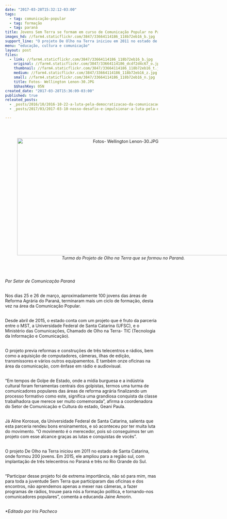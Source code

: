 ```yaml
---
date: "2017-03-28T15:32:12-03:00"
tags:
  - tag: comunicação-popular
  - tag: formação
  - tag: paraná
title: Jovens Sem Terra se formam em curso de Comunicação Popular no Paraná
images_hd: //farm4.staticflickr.com/3847/33664114186_118b72eb16_b.jpg
support_line: "O projeto De Olho na Terra iniciou em 2011 no estado de Santa Catarina, onde formou 200 jovens. Em 2015, ele ampliou para a região sul, com implantação de três telecentros no Paraná e três no Rio Grande do Sul"
menu: "educação, cultura e comunicação"
layout: post
files:
  - link: //farm4.staticflickr.com/3847/33664114186_118b72eb16_b.jpg
    original: //farm4.staticflickr.com/3847/33664114186_dcdf2d4c67_o.jpg
    thumbnail: //farm4.staticflickr.com/3847/33664114186_118b72eb16_t.jpg
    medium: //farm4.staticflickr.com/3847/33664114186_118b72eb16_z.jpg
    small: //farm4.staticflickr.com/3847/33664114186_118b72eb16_n.jpg
    title: Fotos- Wellington Lenon-30.JPG
    $$hashKey: 05N
created_date: "2017-03-28T15:36:09-03:00"
published: true
releated_posts:
  - _posts/2016/10/2016-10-22-a-luta-pela-democratizacao-da-comunicacao-e-central-contra-o-golpe.md
  - _posts/2017/03/2017-03-10-nosso-desafio-e-impulsionar-a-luta-pela-democratizacao-da-comunicacao.md

---
```

<p>&nbsp;</p>

<div style="text-align:center">
<figure class="image" style="display:inline-block"><img alt="Fotos- Wellington Lenon-30.JPG" height="386" src="//farm4.staticflickr.com/3847/33664114186_118b72eb16_b.jpg" width="700" />
<figcaption><em>Turma do Projeto de Olho na Terra que se formou no Paran&aacute;.</em></figcaption>
</figure>
</div>

<p>&nbsp;</p>

<p><em>Por Setor de Comunica&ccedil;&atilde;o Paran&aacute;</em></p>

<p><br />
Nos dias 25 e 26 de mar&ccedil;o, aproximadamente 100 jovens das &aacute;reas de Reforma Agr&aacute;ria do Paran&aacute;, terminaram mais um ciclo de forma&ccedil;&atilde;o, desta vez na &aacute;rea da Comunica&ccedil;&atilde;o Popular.</p>

<p><br />
Desde abril de 2015, o estado conta com um projeto que &eacute; fruto da parceria entre o MST, a Universidade Federal de Santa Catarina (UFSC), e o Minist&eacute;rio das Comunica&ccedil;&otilde;es, Chamado de Olho na Terra- TIC (Tecnologia da Informa&ccedil;&atilde;o e Comunica&ccedil;&atilde;o).</p>

<p><br />
O projeto previa reformas e constru&ccedil;&otilde;es de tr&ecirc;s telecentros e r&aacute;dios, bem como a aquisi&ccedil;&atilde;o de computadores, c&acirc;meras, ilhas de edi&ccedil;&atilde;o, transmissores e v&aacute;rios outros equipamentos. E tamb&eacute;m onze oficinas na &aacute;rea da comunica&ccedil;&atilde;o, com &ecirc;nfase em r&aacute;dio e audiovisual.</p>

<p><br />
&ldquo;Em tempos de Golpe de Estado, onde a m&iacute;dia burguesa e a ind&uacute;stria cultural foram ferramentas centrais dos golpistas, termos uma turma de comunicadores populares das &aacute;reas de reforma agr&aacute;ria finalizando um processo formativo como este, significa uma grandiosa conquista da classe trabalhadora que merece ser muito comemorada&rdquo;, afirma a coordenadora do Setor de Comunica&ccedil;&atilde;o e Cultura do estado, Geani Paula.</p>

<p><br />
J&aacute; Aline Korosue, da Universidade Federal de Santa Catarina, salienta que esta parceria rendeu bons ensinamentos, e s&oacute; aconteceu por ter muita luta do movimento. &ldquo;O movimento &eacute; o merecedor, pois s&oacute; conseguimos ter um projeto com esse alcance gra&ccedil;as as lutas e conquistas de voc&ecirc;s&rdquo;.</p>

<p><br />
O projeto De Olho na Terra iniciou em 2011 no estado de Santa Catarina, onde formou 200 jovens. Em 2015, ele ampliou para a regi&atilde;o sul, com implanta&ccedil;&atilde;o de tr&ecirc;s telecentros no Paran&aacute; e tr&ecirc;s no Rio Grande do Sul.</p>

<p><br />
&ldquo;Participar desse projeto foi de extrema import&acirc;ncia, n&atilde;o s&oacute; para mim, mas para toda a juventude Sem Terra que participaram das oficinas e dos encontros, n&atilde;o aprendemos apenas a mexer nas c&acirc;meras, a fazer programas de r&aacute;dios, trouxe para n&oacute;s a forma&ccedil;&atilde;o pol&iacute;tica, e tornando-nos comunicadores populares&rdquo;, comenta a educanda Jaine Amorin.</p>

<p><br />
<em>*Editado por Iris Pacheco</em></p>
